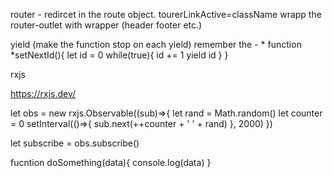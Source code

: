 router - redircet in the route object.
tourerLinkActive=className
wrapp the router-outlet with wrapper (header footer etc.)

<html>
<router-outlet>
</html>
yield (make the function stop on each yield)
remember the - *
function *setNextId(){
    let id = 0
    while(true){
        id += 1
        yield id
    }
}

rxjs

https://rxjs.dev/

let obs = new rxjs.Observable((sub)=>{
let rand = Math.random()
let counter = 0
setInterval(()=>{
sub.next(++counter + ' ' + rand)
}, 2000)
})

let subscribe = obs.subscribe()

fucntion doSomething(data){
console.log(data)
}
